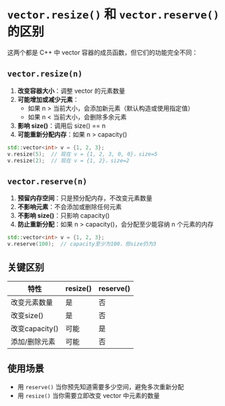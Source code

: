 # `vector.resize()` 和 `vector.reserve()` 的区别

这两个都是 C++ 中 vector 容器的成员函数，但它们的功能完全不同：

## `vector.resize(n)`

1. **改变容器大小**：调整 vector 的元素数量
2. **可能增加或减少元素**：
   - 如果 n > 当前大小，会添加新元素（默认构造或使用指定值）
   - 如果 n < 当前大小，会删除多余元素
3. **影响 size()**：调用后 size() == n
4. **可能重新分配内存**：如果 n > capacity()

```cpp
std::vector<int> v = {1, 2, 3};
v.resize(5);  // 现在 v = {1, 2, 3, 0, 0}，size=5
v.resize(2);  // 现在 v = {1, 2}，size=2
```

## `vector.reserve(n)`

1. **预留内存空间**：只是预分配内存，不改变元素数量
2. **不影响元素**：不会添加或删除任何元素
3. **不影响 size()**：只影响 capacity()
4. **防止重新分配**：如果 n > capacity()，会分配至少能容纳 n 个元素的内存

```cpp
std::vector<int> v = {1, 2, 3};
v.reserve(100);  // capacity至少为100，但size仍为3
```

## 关键区别

| 特性        | resize() | reserve() |
|------------|----------|-----------|
| 改变元素数量 | 是       | 否        |
| 改变size()  | 是       | 否        |
| 改变capacity() | 可能    | 是        |
| 添加/删除元素 | 可能    | 否        |

## 使用场景

- 用 `reserve()` 当你预先知道需要多少空间，避免多次重新分配
- 用 `resize()` 当你需要立即改变 vector 中元素的数量